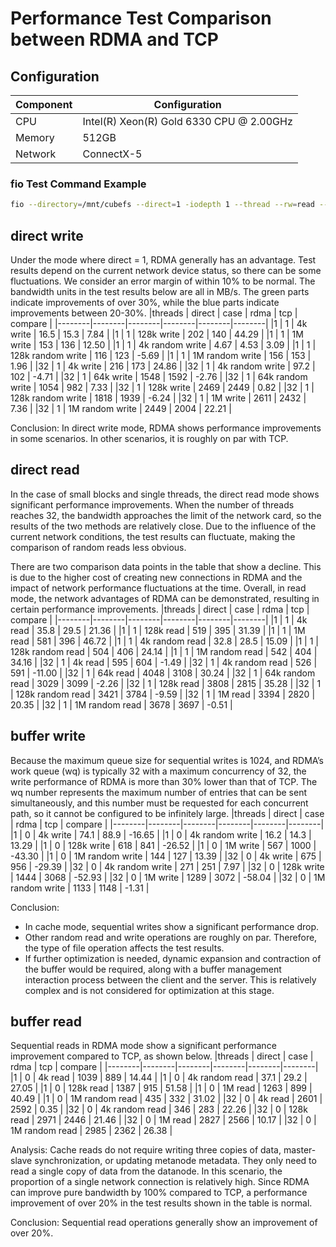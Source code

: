 # Performance Test Comparison between RDMA and TCP

## Configuration

| Component   | Configuration      |
|------------|--------|
| CPU | Intel(R) Xeon(R) Gold 6330 CPU @ 2.00GHz  |
| Memory | 512GB  |
| Network | ConnectX-5  |

### fio Test Command Example
``` bash
fio --directory=/mnt/cubefs --direct=1 -iodepth 1 --thread --rw=read --ioengine=libaio --bs=4k --size=500M --numjobs=32 -group_reporting -name=testfile10
```

## direct write
Under the mode where direct = 1, RDMA generally has an advantage. Test results depend on the current network device status, so there can be some fluctuations. We consider an error margin of within 10% to be normal. The bandwidth units in the test results below are all in MB/s. The green parts indicate improvements of over 30%, while the blue parts indicate improvements between 20-30%.
|threads |  direct	 |  case  |  rdma  |  tcp  |  compare  |
|--------|--------|--------|--------|--------|--------|
|1  |  1  |  4k write  |  16.5  |  15.3  |  7.84  |
|1  |  1  |  128k write  |  202  |  140  |  44.29  |
|1  |  1  |  1M write  |  153  |  136  |  12.50  |
|1  |  1  |  4k random write  |  4.67  |  4.53  |  3.09  |
|1  |  1  |  128k random write  |  116  |  123  |  -5.69  |
|1  |  1  |  1M random write  |  156  |  153  |  1.96  |
|32  |  1  |  4k write  |  216  |  173  |  24.86  |
|32  |  1  |  4k random write  |  97.2  |  102  |  -4.71  |
|32  |  1  |  64k write  |  1548  |  1592  |  -2.76  |
|32  |  1  |  64k random write  |  1054  |  982  |  7.33  |
|32  |  1  |  128k write  |  2469  |  2449  |  0.82  |
|32  |  1  |  128k random write  |  1818  |  1939  |  -6.24  |
|32  |  1  |  1M write  |  2611  |  2432  |  7.36  |
|32  |  1  |  1M random write  |  2449  |  2004  |  22.21  |

Conclusion: In direct write mode, RDMA shows performance improvements in some scenarios. In other scenarios, it is roughly on par with TCP.


## direct read
In the case of small blocks and single threads, the direct read mode shows significant performance improvements. When the number of threads reaches 32, the bandwidth approaches the limit of the network card, so the results of the two methods are relatively close. Due to the influence of the current network conditions, the test results can fluctuate, making the comparison of random reads less obvious.

There are two comparison data points in the table that show a decline. This is due to the higher cost of creating new connections in RDMA and the impact of network performance fluctuations at the time. Overall, in read mode, the network advantages of RDMA can be demonstrated, resulting in certain performance improvements.
|threads | direct | case | rdma | tcp | compare |
|--------|--------|--------|--------|--------|--------|
|1 | 1 | 4k read | 35.8 | 29.5 | 21.36 |
|1 | 1 | 128k read | 519 | 395 | 31.39 |
|1 | 1 | 1M read | 581 | 396 | 46.72 |
|1 | 1 | 4k random read | 32.8 | 28.5 | 15.09 |
|1 | 1 | 128k random read | 504 | 406 | 24.14 |
|1 | 1 | 1M random read | 542 | 404 | 34.16 |
|32 | 1 | 4k read | 595 | 604 | -1.49 |
|32 | 1 | 4k random read | 526 | 591 | -11.00 |
|32 | 1 | 64k read | 4048 | 3108 | 30.24 | 
|32 | 1 | 64k random read | 3029 | 3099 | -2.26 |
|32 | 1 | 128k read | 3808 | 2815 | 35.28 |
|32 | 1 | 128k random read | 3421 | 3784 | -9.59 |
|32 | 1 | 1M read | 3394 | 2820 | 20.35 |
|32 | 1 | 1M random read | 3678 | 3697 | -0.51 |



## buffer write
Because the maximum queue size for sequential writes is 1024, and RDMA’s work queue (wq) is typically 32 with a maximum concurrency of 32, the write performance of RDMA is more than 30% lower than that of TCP. The wq number represents the maximum number of entries that can be sent simultaneously, and this number must be requested for each concurrent path, so it cannot be configured to be infinitely large.
|threads | direct | case | rdma | tcp | compare |
|--------|--------|--------|--------|--------|--------|
|1 | 0 | 4k write | 74.1 | 88.9 | -16.65 |
|1 | 0 | 4k random write | 16.2 | 14.3 | 13.29 |
|1 | 0 | 128k write | 618 | 841 | -26.52 |
|1 | 0 | 1M write | 567 | 1000 | -43.30 |
|1 | 0 | 1M random write | 144 | 127 | 13.39 |
|32 | 0 | 4k write | 675 | 956 | -29.39 |
|32 | 0 | 4k random write | 271 | 251 | 7.97 |
|32 | 0 | 128k write | 1444 | 3068 | -52.93 |
|32 | 0 | 1M write | 1289 | 3072 | -58.04 |
|32 | 0 | 1M random write | 1133 | 1148 | -1.31 |


Conclusion:
- In cache mode, sequential writes show a significant performance drop.
- Other random read and write operations are roughly on par. Therefore, the type of file operation affects the test results.
- If further optimization is needed, dynamic expansion and contraction of the buffer would be required, along with a buffer management interaction process between the client and the server. This is relatively complex and is not considered for optimization at this stage.


## buffer read
Sequential reads in RDMA mode show a significant performance improvement compared to TCP, as shown below.
|threads | direct | case | rdma | tcp | compare |
|--------|--------|--------|--------|--------|--------|
|1 | 0 | 4k read | 1039 | 889 | 14.44 |
|1 | 0 | 4k random read | 37.1 | 29.2 | 27.05 |
|1 | 0 | 128k read | 1387 | 915 | 51.58 |
|1 | 0 | 1M read | 1263 | 899 | 40.49 |
|1 | 0 | 1M random read | 435 | 332 | 31.02 |
|32 | 0 | 4k read | 2601 | 2592 | 0.35 |
|32 | 0 | 4k random read | 346 | 283 | 22.26 |
|32 | 0 | 128k read | 2971 | 2446 | 21.46 |
|32 | 0 | 1M read | 2827 | 2566 | 10.17 |
|32 | 0 | 1M random read | 2985 | 2362 | 26.38 |

Analysis:
Cache reads do not require writing three copies of data, master-slave synchronization, or updating metanode metadata. They only need to read a single copy of data from the datanode. In this scenario, the proportion of a single network connection is relatively high. Since RDMA can improve pure bandwidth by 100% compared to TCP, a performance improvement of over 20% in the test results shown in the table is normal.

Conclusion:
Sequential read operations generally show an improvement of over 20%.
